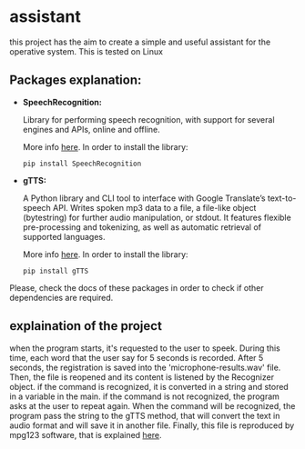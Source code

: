 # assistant

this project has the aim to create a simple and useful assistant for the operative system. This is tested on Linux

## Packages explanation:

 - **SpeechRecognition:** <p> Library for performing speech recognition, with support for several engines 
                      and APIs, online and offline.</p>
                      <p>More info [here](https://pypi.org/project/SpeechRecognition/). In order to 
                      install the library:</p>
 
       pip install SpeechRecognition
 
 - **gTTS:** <p> A Python library and CLI tool to interface with Google 
         Translate’s text-to-speech API. Writes spoken mp3 data to a file, a file-like object 
         (bytestring) for further audio manipulation, or stdout. It features flexible 
         pre-processing and tokenizing, as well as automatic retrieval of supported languages.</p>
         <p>More info [here](https://gtts.readthedocs.io/en/latest/). In order to install the library:</p>
            
       pip install gTTS
       
 Please, check the docs of these packages in order to check if other dependencies are required.
 
## explaination of the project

when the program starts, it's requested to the user to speek. During this time, each word that the user say for 5 seconds is recorded.
After 5 seconds, the registration is saved into the 'microphone-results.wav' file. Then, the file is reopened and its content 
is listened by the Recognizer object. if the command is recognized, it is converted in a string and stored in a variable in the main.
if the command is not recognized, the program asks at the user to repeat again. 
When the command will be recognized, the program pass the string to the gTTS method, that will convert the text in 
audio format and will save it in another file. Finally, this file is reproduced by mpg123 software, that is 
explained [here](https://www.mpg123.de/).          
 
